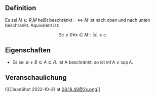 ## Definition

Es sei $M \subseteq R . M$ heißt beschränkt : $\Longleftrightarrow M$ ist nach oben und nach unten beschränkt. Äquivalent ist:

$$
\exists c \geq 0 \forall x \in M:|x| \leq c .
$$

## Eigenschaften

- Es sei $\emptyset \neq B \subseteq A \subseteq R$. Ist A beschränkt, so ist $\inf A \leq \sup A$.

## Veranschaulichung

![[CleanShot 2022-10-31 at 08.19.49@2x.png]]

